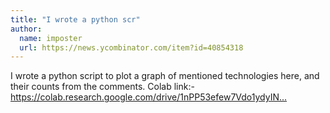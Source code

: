 ```yaml
---
title: "I wrote a python scr"
author:
  name: imposter
  url: https://news.ycombinator.com/item?id=40854318
---
```

I wrote a python script to plot a graph of mentioned technologies here, and their counts from the comments. Colab link:- <a href="https:&#x2F;&#x2F;colab.research.google.com&#x2F;drive&#x2F;1nPP53efew7Vdo1ydyIN8ONfThW5YWRvi?usp=sharing" rel="nofollow">https:&#x2F;&#x2F;colab.research.google.com&#x2F;drive&#x2F;1nPP53efew7Vdo1ydyIN...</a>
